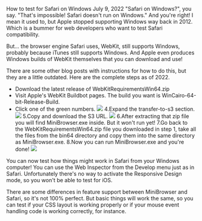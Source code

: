 
How to test for Safari on Windows
July 9, 2022
"Safari on Windows?", you say. "That's impossible! Safari doesn't run on Windows." And you're right! I mean it used to, but Apple stopped supporting Windows way back in 2012. Which is a bummer for web developers who want to test Safari compatibility.

But... the browser engine Safari uses, WebKit, still supports Windows, probably because iTunes still supports Windows. And Apple even produces Windows builds of WebKit themselves that you can download and use!

There are some other blog posts with instructions for how to do this, but they are a little outdated. Here are the complete steps as of 2022.


- Download the latest release of WebKitRequirementsWin64.zip
- Visit Apple's WebKit Buildbot pages. The build you want is WinCairo-64-bit-Release-Build.
- Click one of the green numbers.
![](https://james.darpinian.com/blog/assets/images/buildbot-1-9a279e66d481c9954bb5d0d9d0d87943.webp)
4.Expand the transfer-to-s3 section.
![](https://james.darpinian.com/blog/assets/images/buildbot-2-d61b5cdad19b1a7102b690801f4452a5.webp)
5.Copy and download the S3 URL.
![](https://james.darpinian.com/blog/assets/images/buildbot-3-1bdf1b4bc3d70100dd1616b738f9c5d4.webp)
6.After extracting that zip file you will find MiniBrowser.exe inside. But it won't run yet!
7.Go back to the WebKitRequirementsWin64.zip file you downloaded in step 1, take all the files from the bin64 directory and copy them into the same directory as MiniBrowser.exe.
8.Now you can run MiniBrowser.exe and you're done!
![](https://james.darpinian.com/blog/assets/images/minibrowser-df224250658f7a0dbc7e188e4bf32633.webp)

You can now test how things might work in Safari from your Windows computer! You can use the Web Inspector from the Develop menu just as in Safari. Unfortunately there's no way to activate the Responsive Design mode, so you won't be able to test for iOS.

There are some differences in feature support between MiniBrowser and Safari, so it's not 100% perfect. But basic things will work the same, so you can test if your CSS layout is working properly or if your mouse event handling code is working correctly, for instance.

